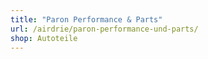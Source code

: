 ```yaml
---
title: "Paron Performance & Parts"
url: /airdrie/paron-performance-und-parts/
shop: Autoteile
---
```

